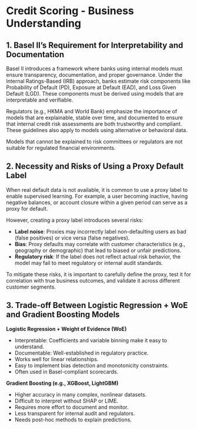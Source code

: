 # Credit Scoring - Business Understanding

## 1. Basel II’s Requirement for Interpretability and Documentation

Basel II introduces a framework where banks using internal models must ensure transparency, documentation, and proper governance. Under the Internal Ratings-Based (IRB) approach, banks estimate risk components like Probability of Default (PD), Exposure at Default (EAD), and Loss Given Default (LGD). These components must be derived using models that are interpretable and verifiable.

Regulators (e.g., HKMA and World Bank) emphasize the importance of models that are explainable, stable over time, and documented to ensure that internal credit risk assessments are both trustworthy and compliant. These guidelines also apply to models using alternative or behavioral data.

Models that cannot be explained to risk committees or regulators are not suitable for regulated financial environments.

## 2. Necessity and Risks of Using a Proxy Default Label

When real default data is not available, it is common to use a proxy label to enable supervised learning. For example, a user becoming inactive, having negative balances, or account closure within a given period can serve as a proxy for default.

However, creating a proxy label introduces several risks:

- **Label noise**: Proxies may incorrectly label non-defaulting users as bad (false positives) or vice versa (false negatives).
- **Bias**: Proxy defaults may correlate with customer characteristics (e.g., geography or demographic) that lead to biased or unfair predictions.
- **Regulatory risk**: If the label does not reflect actual risk behavior, the model may fail to meet regulatory or internal audit standards.

To mitigate these risks, it is important to carefully define the proxy, test it for correlation with true business outcomes, and validate it across different customer segments.

## 3. Trade-off Between Logistic Regression + WoE and Gradient Boosting Models

**Logistic Regression + Weight of Evidence (WoE)**

- Interpretable: Coefficients and variable binning make it easy to understand.
- Documentable: Well-established in regulatory practice.
- Works well for linear relationships.
- Easy to implement bias detection and monotonicity constraints.
- Often used in Basel-compliant scorecards.

**Gradient Boosting (e.g., XGBoost, LightGBM)**

- Higher accuracy in many complex, nonlinear datasets.
- Difficult to interpret without SHAP or LIME.
- Requires more effort to document and monitor.
- Less transparent for internal audit and regulators.
- Needs post-hoc methods to explain predictions.
